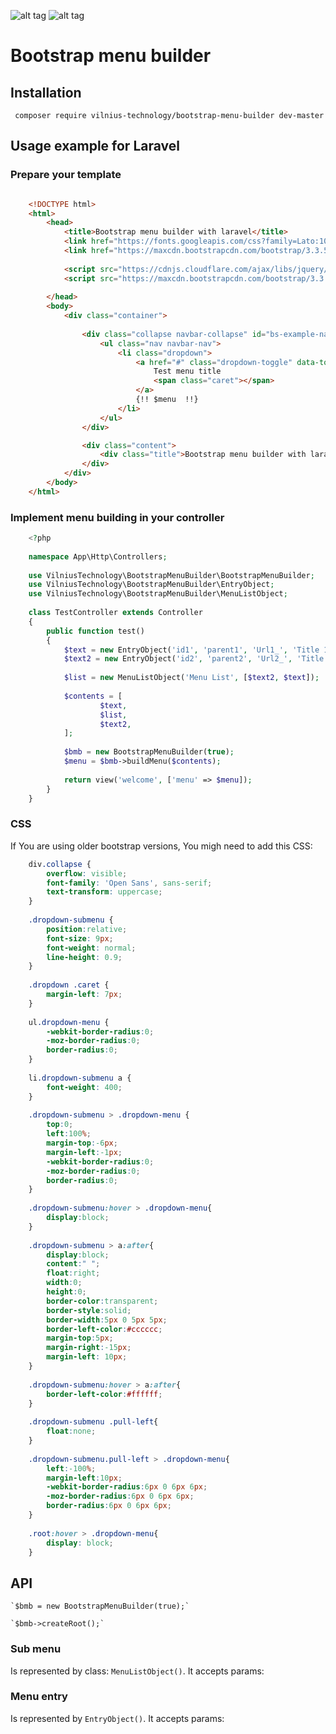 ![alt tag](https://travis-ci.org/VilniusTechnology/bootstrap-menu-builder.svg)
![alt tag](https://scrutinizer-ci.com/g/VilniusTechnology/bootstrap-menu-builder/badges/quality-score.png?b=master)

# Bootstrap menu builder


## Installation

` composer require vilnius-technology/bootstrap-menu-builder dev-master`

## Usage example for Laravel

### Prepare your template

``` html

    <!DOCTYPE html>
    <html>
        <head>
            <title>Bootstrap menu builder with laravel</title>
            <link href="https://fonts.googleapis.com/css?family=Lato:100" rel="stylesheet" type="text/css">
            <link href="https://maxcdn.bootstrapcdn.com/bootstrap/3.3.5/css/bootstrap.min.css" rel="stylesheet" integrity="sha256-MfvZlkHCEqatNoGiOXveE8FIwMzZg4W85qfrfIFBfYc= sha512-dTfge/zgoMYpP7QbHy4gWMEGsbsdZeCXz7irItjcC3sPUFtf0kuFbDz/ixG7ArTxmDjLXDmezHubeNikyKGVyQ==" crossorigin="anonymous">
    
            <script src="https://cdnjs.cloudflare.com/ajax/libs/jquery/2.0.0/jquery.min.js"></script>
            <script src="https://maxcdn.bootstrapcdn.com/bootstrap/3.3.5/js/bootstrap.min.js" integrity="sha256-Sk3nkD6mLTMOF0EOpNtsIry+s1CsaqQC1rVLTAy+0yc= sha512-K1qjQ+NcF2TYO/eI3M6v8EiNYZfA95pQumfvcVrTHtwQVDG+aHRqLi/ETn2uB+1JqwYqVG3LIvdm9lj6imS/pQ==" crossorigin="anonymous"></script>
    
        </head>
        <body>
            <div class="container">
    
                <div class="collapse navbar-collapse" id="bs-example-navbar-collapse-2">
                    <ul class="nav navbar-nav">
                        <li class="dropdown">
                            <a href="#" class="dropdown-toggle" data-toggle="dropdown" role="button" aria-haspopup="true" aria-expanded="false">
                                Test menu title
                                <span class="caret"></span>
                            </a>
                            {!! $menu  !!}
                        </li>
                    </ul>
                </div>

                <div class="content">
                    <div class="title">Bootstrap menu builder with laravel</div>
                </div>
            </div>
        </body>
    </html>
```

### Implement menu building in your controller

``` php
    <?php
    
    namespace App\Http\Controllers;
    
    use VilniusTechnology\BootstrapMenuBuilder\BootstrapMenuBuilder;
    use VilniusTechnology\BootstrapMenuBuilder\EntryObject;
    use VilniusTechnology\BootstrapMenuBuilder\MenuListObject;
    
    class TestController extends Controller
    {
        public function test()
        {
            $text = new EntryObject('id1', 'parent1', 'Url1_', 'Title 1');
            $text2 = new EntryObject('id2', 'parent2', 'Url2_', 'Title 2' );
    
            $list = new MenuListObject('Menu List', [$text2, $text]);
    
            $contents = [
                    $text,
                    $list,
                    $text2,
            ];
    
            $bmb = new BootstrapMenuBuilder(true);
            $menu = $bmb->buildMenu($contents);
    
            return view('welcome', ['menu' => $menu]);
        }
    }
```

### CSS
If You are using older bootstrap versions, You migh need to add this CSS:
```css
    div.collapse {
        overflow: visible;
        font-family: 'Open Sans', sans-serif;
        text-transform: uppercase;
    }
    
    .dropdown-submenu {
        position:relative;
        font-size: 9px;
        font-weight: normal;
        line-height: 0.9;
    }
    
    .dropdown .caret {
        margin-left: 7px;
    }
    
    ul.dropdown-menu {
        -webkit-border-radius:0;
        -moz-border-radius:0;
        border-radius:0;
    }
    
    li.dropdown-submenu a {
        font-weight: 400;
    }
    
    .dropdown-submenu > .dropdown-menu {
        top:0;
        left:100%;
        margin-top:-6px;
        margin-left:-1px;
        -webkit-border-radius:0;
        -moz-border-radius:0;
        border-radius:0;
    }
    
    .dropdown-submenu:hover > .dropdown-menu{
        display:block;
    }
    
    .dropdown-submenu > a:after{
        display:block;
        content:" ";
        float:right;
        width:0;
        height:0;
        border-color:transparent;
        border-style:solid;
        border-width:5px 0 5px 5px;
        border-left-color:#cccccc;
        margin-top:5px;
        margin-right:-15px;
        margin-left: 10px;
    }
    
    .dropdown-submenu:hover > a:after{
        border-left-color:#ffffff;
    }
    
    .dropdown-submenu .pull-left{
        float:none;
    }
    
    .dropdown-submenu.pull-left > .dropdown-menu{
        left:-100%;
        margin-left:10px;
        -webkit-border-radius:6px 0 6px 6px;
        -moz-border-radius:6px 0 6px 6px;
        border-radius:6px 0 6px 6px;
    }
    
    .root:hover > .dropdown-menu{
        display: block;
    }
```


## API

    `$bmb = new BootstrapMenuBuilder(true);`
    
    `$bmb->createRoot();`
    
### Sub menu 

Is represented by class: `MenuListObject()`.
It accepts params:


### Menu entry
Is represented by `EntryObject()`.
It accepts params:
